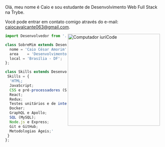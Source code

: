 <p align='left'> Olá, meu nome é Caio e sou estudante de Desenvolvimento Web Full Stack na Trybe.

Você pode entrar em contato comigo através do e-mail: caiocavalcante063@gmail.com.
</p>
<img src="https://raw.githubusercontent.com/MicaelliMedeiros/micaellimedeiros/master/image/computer-illustration.png" width="300px" align="right" alt="Computador iuriCode" >


```js
import Desenvolvedor from './caiocavalcante063';

class SobreMim extends Desenvolvedor {
  nome = 'Caio César Amorim';
  area    = 'Desenvolvimento Web';
  local = 'Brasília - DF';
};

class Skills extends Desenvolvedor {
 Skills = {
  'HTML;
  JavaScript;
  CSS e pré-processadores (SASS/SCSS);
  React;
  Redux;
  Testes unitários e de integração (e2e): Jest, Cypress e React Testing Library - RTL;
  Docker;
  GraphQL e Apollo;
  SQL (MySQL);
  Node.js e Express;
  Git e GitHub;
  Metodologias Ágeis;'
 }
};
```
